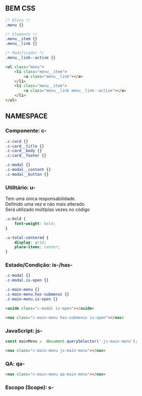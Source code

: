 ## BEM CSS

```css
/* Bloco */
.menu {}

/* Elemento */
.menu__item {}
.menu__link {}

/* Modificador */
.menu__link--active {}
```

```html
<ul class="menu">
    <li class="menu__item">
        <a class="menu__link"></a>
    </li>
    <li class="menu__item">
        <a class="menu__link menu__link--active"></a>
    </li>
</ul>
```


## NAMESPACE

### Componente: c-

```css
.c-card {}
.c-card__title {}
.c-card__body {}
.c-card__footer {}

.c-modal {}
.c-modal__content {}
.c-modal__button {}
```

### Utilitário: u-

Tem uma única responsabilidade.  
Definido uma vez e não mais alterado  
Será utilizado múltiplas vezes no código

```css
.u-bold {
    font-weight: bold;
}

.u-total-centered {
    display: grid;
    place-items: center;
}
```

### Estado/Condição: is-/has-

```css
.c-modal {}
.c-modal.is-open {}

.c-main-menu {}
.c-main-menu.has-submenus {}
.c-main-menu.is-open {}
```

```html
<aside class="c-modal is-open"></aside>

<nav class="c-main-menu has-submenus is-open"></nav>
```

### JavaScript: js-

```javascript
const mainMenu =  document.querySelector('.js-main-menu');
```

```html
<nav class="c-main-menu js-main-menu"></nav>
```

### QA: qa-

```html
<nav class="c-main-menu qa-main-menu"></nav>
```

### Escopo (Scope): s-

```css
```
